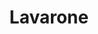 ---
name: Lavarone
title: Lavarone
region: Trentino-Alto Adige
country: Italy
group: Alpe Cimbra
---